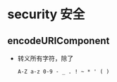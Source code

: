 # security 安全

## encodeURIComponent

* 转义所有字符，除了
    ~~~
    A-Z a-z 0-9 - _ . ! ~ * ' ( )
    ~~~
